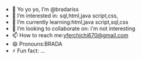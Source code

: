 - 👋 Yo yo yo, I’m @bradariss
- 👀 I’m interested in: sql,html,java script,css,
- 🌱 I’m currently learning:html,java script,sql,css
- 💞️ I’m looking to collaborate on: i'm not interesting
- 📫 How to reach me:yferchichi670@gmail.com
- 😄 Pronouns:BRADA
- ⚡ Fun fact: ...

<!---
bradariss/bradariss is a ✨ special ✨ repository because its `README.md` (this file) appears on your GitHub profile.
You can click the Preview link to take a look at your changes.
--->
